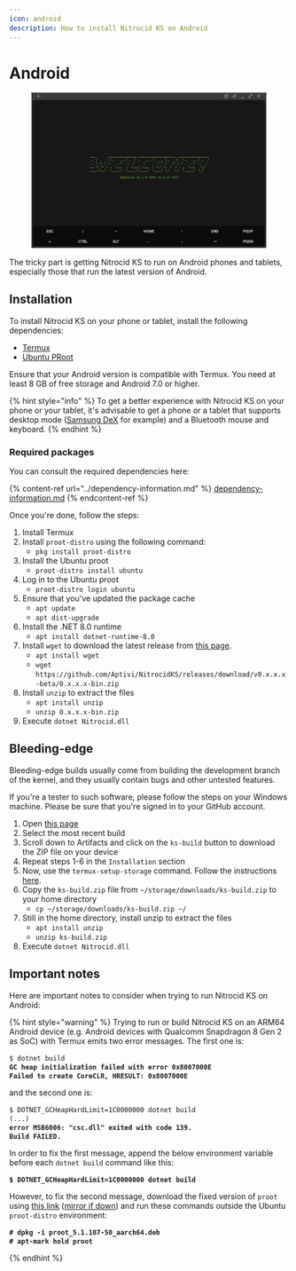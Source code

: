 ```yaml
---
icon: android
description: How to install Nitrocid KS on Android
---
```


# Android

<figure><img src="../../.gitbook/assets/147-android.png" alt=""><figcaption></figcaption></figure>

The tricky part is getting Nitrocid KS to run on Android phones and tablets, especially those that run the latest version of Android.

## Installation

To install Nitrocid KS on your phone or tablet, install the following dependencies:

* [Termux](https://termux.dev/en/)
* [Ubuntu PRoot](https://wiki.termux.com/wiki/PRoot#Installing_Linux_distributions)

Ensure that your Android version is compatible with Termux. You need at least 8 GB of free storage and Android 7.0 or higher.

{% hint style="info" %}
To get a better experience with Nitrocid KS on your phone or your tablet, it's advisable to get a phone or a tablet that supports desktop mode ([Samsung DeX](https://insights.samsung.com/2022/08/12/the-beginners-guide-to-samsung-dex-11/) for example) and a Bluetooth mouse and keyboard.
{% endhint %}

### Required packages

You can consult the required dependencies here:

{% content-ref url="../dependency-information.md" %}
[dependency-information.md](../dependency-information.md)
{% endcontent-ref %}

Once you're done, follow the steps:

1. Install Termux
2. Install `proot-distro` using the following command:
   * `pkg install proot-distro`
3. Install the Ubuntu proot
   * `proot-distro install ubuntu`
4. Log in to the Ubuntu proot
   * `proot-distro login ubuntu`
5. Ensure that you've updated the package cache
   * `apt update`
   * `apt dist-upgrade`
6. Install the .NET 8.0 runtime
   * `apt install dotnet-runtime-8.0`
7. Install `wget` to download the latest release from [this page](https://github.com/Aptivi/NitrocidKS/releases).
   * `apt install wget`
   * `wget https://github.com/Aptivi/NitrocidKS/releases/download/v0.x.x.x-beta/0.x.x.x-bin.zip`
8. Install `unzip` to extract the files
   * `apt install unzip`
   * `unzip 0.x.x.x-bin.zip`
9. Execute `dotnet Nitrocid.dll`

## Bleeding-edge

Bleeding-edge builds usually come from building the development branch of the kernel, and they usually contain bugs and other untested features.

If you're a tester to such software, please follow the steps on your Windows machine. Please be sure that you're signed in to your GitHub account.

1. Open [this page](https://github.com/Aptivi/Kernel-Simulator/actions/workflows/build-linux.yml)
2. Select the most recent build
3. Scroll down to Artifacts and click on the `ks-build` button to download the ZIP file on your device
4. Repeat steps 1-6 in the `Installation` section
5. Now, use the `termux-setup-storage` command. Follow the instructions [here](https://wiki.termux.com/wiki/Termux-setup-storage).
6. Copy the `ks-build.zip` file from `~/storage/downloads/ks-build.zip` to your home directory
   * `cp ~/storage/downloads/ks-build.zip ~/`
7. Still in the home directory, install unzip to extract the files
   * `apt install unzip`
   * `unzip ks-build.zip`
8. Execute `dotnet Nitrocid.dll`

## Important notes

Here are important notes to consider when trying to run Nitrocid KS on Android:

{% hint style="warning" %}
Trying to run or build Nitrocid KS on an ARM64 Android device (e.g. Android devices with Qualcomm Snapdragon 8 Gen 2 as SoC) with Termux emits two error messages. The first one is:

<pre class="language-shell-session"><code class="lang-shell-session">$ dotnet build
<strong>GC heap initialization failed with error 0x8007000E
</strong><strong>Failed to create CoreCLR, HRESULT: 0x8007000E
</strong></code></pre>

and the second one is:

<pre class="language-shell-session"><code class="lang-shell-session">$ DOTNET_GCHeapHardLimit=1C0000000 dotnet build
(...)
<strong>error MSB6006: "csc.dll" exited with code 139.
</strong><strong>Build FAILED.
</strong></code></pre>

In order to fix the first message, append the below environment variable before each `dotnet build` command like this:

<pre class="language-shell-session"><code class="lang-shell-session"><strong>$ DOTNET_GCHeapHardLimit=1C0000000 dotnet build
</strong></code></pre>

However, to fix the second message, download the fixed version of `proot` using [this link](https://drive.google.com/file/d/1J9euzuGB5w6WGLVNVxTFVnrauTEzISAV/view?usp=sharing) ([mirror if down](https://mega.nz/file/6dYT2YrY#IPKfJRx3Rt8xql1ggyQ95rgEkpDd_vksP02vnnaOPd4)) and run these commands outside the Ubuntu `proot-distro` environment:

<pre class="language-shell-session"><code class="lang-shell-session"><strong># dpkg -i proot_5.1.107-50_aarch64.deb
</strong><strong># apt-mark hold proot
</strong></code></pre>
{% endhint %}
